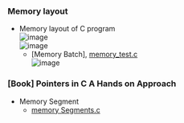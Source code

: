 ### Memory layout
* Memory layout of C program  
  ![image](https://github.com/user-attachments/assets/3d6c3422-4a84-4d7a-8c4e-a46cc6bbb534)  
  ![image](https://github.com/user-attachments/assets/1e64515f-558d-4873-82df-42772203f518)
  * [Memory Batch], [memory_test.c](https://github.com/csbyun-data/C-Pro/blob/main/chap02/Memory-layout/memory_test.c)  
  ![image](https://github.com/user-attachments/assets/871535be-4452-41a4-8dba-7f7daaa41c2b)

### [Book] Pointers in C  A Hands on Approach  
* Memory Segment
  * [memory Segments.c](https://github.com/csbyun-data/C-Pro/blob/main/chap02/Memory-layout/memory_segments.c)

